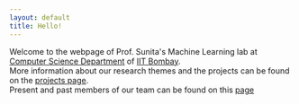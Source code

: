 ```yaml
---
layout: default
title: Hello!
---
```


Welcome to the webpage of Prof. Sunita's Machine Learning lab at [Computer Science Department](cse.iitb.ac.in/) of [IIT Bombay](https://www.iitb.ac.in/).  
More information about our research themes and the projects can be found on the [projects page](./projects.html).  
Present and past members of our team can be found on this [page](./team.html)
